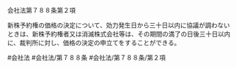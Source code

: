 会社法第７８８条第２項

新株予約権の価格の決定について、効力発生日から三十日以内に協議が調わないときは、新株予約権者又は消滅株式会社等は、その期間の満了の日後三十日以内に、裁判所に対し、価格の決定の申立てをすることができる。

#会社法
#会社法/第７８８条
#会社法/第７８８条/第２項
